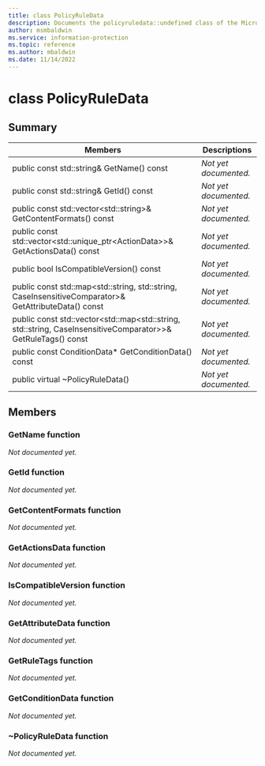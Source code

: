 ```yaml
---
title: class PolicyRuleData 
description: Documents the policyruledata::undefined class of the Microsoft Information Protection (MIP) SDK.
author: msmbaldwin
ms.service: information-protection
ms.topic: reference
ms.author: mbaldwin
ms.date: 11/14/2022
---
```


# class PolicyRuleData 
  
## Summary
 Members                        | Descriptions                                
--------------------------------|---------------------------------------------
public const std::string& GetName() const  | _Not yet documented._
public const std::string& GetId() const  | _Not yet documented._
public const std::vector&lt;std::string&gt;& GetContentFormats() const  | _Not yet documented._
public const std::vector&lt;std::unique_ptr&lt;ActionData&gt;&gt;& GetActionsData() const  | _Not yet documented._
public bool IsCompatibleVersion() const  | _Not yet documented._
public const std::map&lt;std::string, std::string, CaseInsensitiveComparator&gt;& GetAttributeData() const  | _Not yet documented._
public const std::vector&lt;std::map&lt;std::string, std::string, CaseInsensitiveComparator&gt;&gt;& GetRuleTags() const  | _Not yet documented._
public const ConditionData* GetConditionData() const  | _Not yet documented._
public virtual ~PolicyRuleData()  | _Not yet documented._
  
## Members
  
### GetName function
_Not documented yet._

  
### GetId function
_Not documented yet._

  
### GetContentFormats function
_Not documented yet._

  
### GetActionsData function
_Not documented yet._

  
### IsCompatibleVersion function
_Not documented yet._

  
### GetAttributeData function
_Not documented yet._

  
### GetRuleTags function
_Not documented yet._

  
### GetConditionData function
_Not documented yet._

  
### ~PolicyRuleData function
_Not documented yet._

